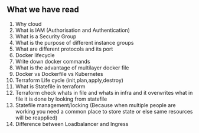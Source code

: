 ## What we have read

1. Why cloud
2. What is IAM (Authorisation and Authentication)
3. What is a Security Group
4. What is the purpose of different instance groups
5. What are different protocols and its port
6. Docker lifecycle
7. Write down docker commands
8. What is the advantage of multilayer docker file
9. Docker vs Dockerfile vs Kubernetes
10. Terraform Life cycle (init,plan,apply,destroy)
11. What is Statefile in terraform
12. Terraform check whats in file and whats in infra and it overwrites what in file it is done by looking from statefile
13. Statefile management/locking (Because when multiple people are working you need a common place to store state or else same resources will be reapplied)
14. Difference between Loadbalancer and Ingress
